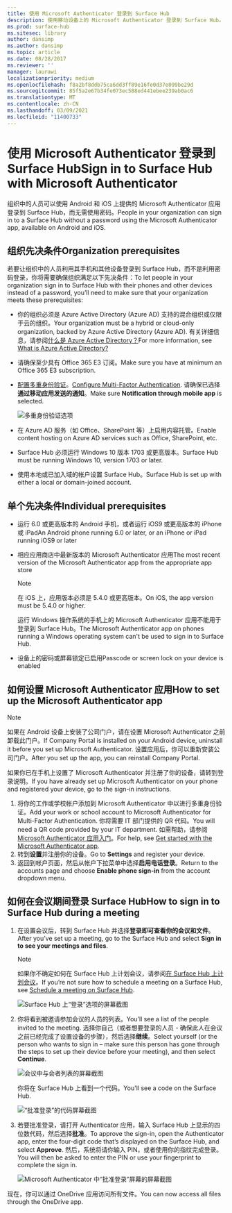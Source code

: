 ```yaml
---
title: 使用 Microsoft Authenticator 登录到 Surface Hub
description: 使用移动设备上的 Microsoft Authenticator 登录到 Surface Hub。
ms.prod: surface-hub
ms.sitesec: library
author: dansimp
ms.author: dansimp
ms.topic: article
ms.date: 08/28/2017
ms.reviewer: ''
manager: laurawi
localizationpriority: medium
ms.openlocfilehash: f8a2bf8ddb75ca6dd3ff89e16fe0d37e099be29d
ms.sourcegitcommit: 85f5a2e67b34fe073ec588ed441ebee239ab0ac6
ms.translationtype: MT
ms.contentlocale: zh-CN
ms.lasthandoff: 03/09/2021
ms.locfileid: "11400733"
---
```

# <a name="sign-in-to-surface-hub-with-microsoft-authenticator"></a><span data-ttu-id="ee76c-103">使用 Microsoft Authenticator 登录到 Surface Hub</span><span class="sxs-lookup"><span data-stu-id="ee76c-103">Sign in to Surface Hub with Microsoft Authenticator</span></span>

<span data-ttu-id="ee76c-104">组织中的人员可以使用 Android 和 iOS 上提供的 Microsoft Authenticator 应用登录到 Surface Hub，而无需使用密码。</span><span class="sxs-lookup"><span data-stu-id="ee76c-104">People in your organization can sign in to a Surface Hub  without a password using the Microsoft Authenticator app, available on Android and iOS.</span></span>

## <a name="organization-prerequisites"></a><span data-ttu-id="ee76c-105">组织先决条件</span><span class="sxs-lookup"><span data-stu-id="ee76c-105">Organization prerequisites</span></span>

<span data-ttu-id="ee76c-106">若要让组织中的人员利用其手机和其他设备登录到 Surface Hub，而不是利用密码登录，你将需要确保组织满足以下先决条件：</span><span class="sxs-lookup"><span data-stu-id="ee76c-106">To let people in your organization sign in to Surface Hub with their phones and other devices instead of a password, you’ll need to make sure that your organization meets these prerequisites:</span></span> 

- <span data-ttu-id="ee76c-107">你的组织必须是 Azure Active Directory (Azure AD) 支持的混合组织或仅限于云的组织。</span><span class="sxs-lookup"><span data-stu-id="ee76c-107">Your organization must be a hybrid or cloud-only organization, backed by Azure Active Directory (Azure AD).</span></span> <span data-ttu-id="ee76c-108">有关详细信息，请参阅[什么是 Azure Active Directory？](https://docs.microsoft.com/azure/active-directory/active-directory-whatis)</span><span class="sxs-lookup"><span data-stu-id="ee76c-108">For more information, see [What is Azure Active Directory?](https://docs.microsoft.com/azure/active-directory/active-directory-whatis)</span></span>

- <span data-ttu-id="ee76c-109">请确保至少具有 Office 365 E3 订阅。</span><span class="sxs-lookup"><span data-stu-id="ee76c-109">Make sure you have at minimum an Office 365 E3 subscription.</span></span> 

- <span data-ttu-id="ee76c-110">[配置多重身份验证](https://docs.microsoft.com/azure/active-directory/authentication/howto-mfa-mfasettings)。</span><span class="sxs-lookup"><span data-stu-id="ee76c-110">[Configure Multi-Factor Authentication](https://docs.microsoft.com/azure/active-directory/authentication/howto-mfa-mfasettings).</span></span> <span data-ttu-id="ee76c-111">请确保已选择**通过移动应用发送的通知**。</span><span class="sxs-lookup"><span data-stu-id="ee76c-111">Make sure **Notification through mobile app** is selected.</span></span> 

    ![多重身份验证选项](images/mfa-options.png)

- <span data-ttu-id="ee76c-113">在 Azure AD 服务（如 Office、SharePoint 等）上启用内容托管。</span><span class="sxs-lookup"><span data-stu-id="ee76c-113">Enable content hosting on Azure AD services such as Office, SharePoint, etc.</span></span> 

- <span data-ttu-id="ee76c-114">Surface Hub 必须运行 Windows 10 版本 1703 或更高版本。</span><span class="sxs-lookup"><span data-stu-id="ee76c-114">Surface Hub must be running Windows 10, version 1703 or later.</span></span>

- <span data-ttu-id="ee76c-115">使用本地或已加入域的帐户设置 Surface Hub。</span><span class="sxs-lookup"><span data-stu-id="ee76c-115">Surface Hub is set up with either a local or domain-joined account.</span></span>

## <a name="individual-prerequisites"></a><span data-ttu-id="ee76c-116">单个先决条件</span><span class="sxs-lookup"><span data-stu-id="ee76c-116">Individual prerequisites</span></span>

- <span data-ttu-id="ee76c-117">运行 6.0 或更高版本的 Android 手机，或者运行 iOS9 或更高版本的 iPhone 或 iPad</span><span class="sxs-lookup"><span data-stu-id="ee76c-117">An Android phone running 6.0 or later, or an iPhone or iPad running iOS9 or later</span></span> 

- <span data-ttu-id="ee76c-118">相应应用商店中最新版本的 Microsoft Authenticator 应用</span><span class="sxs-lookup"><span data-stu-id="ee76c-118">The most recent version of the Microsoft Authenticator app from the appropriate app store</span></span>

    >[!NOTE]
    ><span data-ttu-id="ee76c-119">在 iOS 上，应用版本必须是 5.4.0 或更高版本。</span><span class="sxs-lookup"><span data-stu-id="ee76c-119">On iOS, the app version must be 5.4.0 or higher.</span></span>
    >
    ><span data-ttu-id="ee76c-120">运行 Windows 操作系统的手机上的 Microsoft Authenticator 应用不能用于登录到 Surface Hub。</span><span class="sxs-lookup"><span data-stu-id="ee76c-120">The Microsoft Authenticator app on phones running a Windows operating system can't be used to sign in to Surface Hub.</span></span>

- <span data-ttu-id="ee76c-121">设备上的密码或屏幕锁定已启用</span><span class="sxs-lookup"><span data-stu-id="ee76c-121">Passcode or screen lock on your device is enabled</span></span>

## <a name="how-to-set-up-the-microsoft-authenticator-app"></a><span data-ttu-id="ee76c-122">如何设置 Microsoft Authenticator 应用</span><span class="sxs-lookup"><span data-stu-id="ee76c-122">How to set up the Microsoft Authenticator app</span></span>

>[!NOTE]
><span data-ttu-id="ee76c-123">如果在 Android 设备上安装了公司门户，请在设置 Microsoft Authenticator 之前卸载此门户。</span><span class="sxs-lookup"><span data-stu-id="ee76c-123">If Company Portal is installed on your Android device, uninstall it before you set up Microsoft Authenticator.</span></span> <span data-ttu-id="ee76c-124">设置应用后，你可以重新安装公司门户。</span><span class="sxs-lookup"><span data-stu-id="ee76c-124">After you set up the app, you can reinstall Company Portal.</span></span>
>
><span data-ttu-id="ee76c-125">如果你已在手机上设置了 Microsoft Authenticator 并注册了你的设备，请转到登录说明。</span><span class="sxs-lookup"><span data-stu-id="ee76c-125">If you have already set up Microsoft Authenticator on your phone and registered your device, go to the sign-in instructions.</span></span>

1. <span data-ttu-id="ee76c-126">将你的工作或学校帐户添加到 Microsoft Authenticator 中以进行多重身份验证。</span><span class="sxs-lookup"><span data-stu-id="ee76c-126">Add your work or school account to Microsoft Authenticator for Multi-Factor Authentication.</span></span> <span data-ttu-id="ee76c-127">你将需要 IT 部门提供的 QR 代码。</span><span class="sxs-lookup"><span data-stu-id="ee76c-127">You will need a QR code provided by your IT department.</span></span> <span data-ttu-id="ee76c-128">如需帮助，请参阅 [Microsoft Authenticator 应用入门](https://docs.microsoft.com/azure/multi-factor-authentication/end-user/microsoft-authenticator-app-how-to)。</span><span class="sxs-lookup"><span data-stu-id="ee76c-128">For help, see [Get started with the Microsoft Authenticator app](https://docs.microsoft.com/azure/multi-factor-authentication/end-user/microsoft-authenticator-app-how-to).</span></span>
2. <span data-ttu-id="ee76c-129">转到**设置**并注册你的设备。</span><span class="sxs-lookup"><span data-stu-id="ee76c-129">Go to **Settings** and register your device.</span></span>
3. <span data-ttu-id="ee76c-130">返回到帐户页面，然后从帐户下拉菜单中选择**启用电话登录**。</span><span class="sxs-lookup"><span data-stu-id="ee76c-130">Return to the accounts page and choose **Enable phone sign-in** from the account dropdown menu.</span></span>

## <a name="how-to-sign-in-to-surface-hub-during-a-meeting"></a><span data-ttu-id="ee76c-131">如何在会议期间登录 Surface Hub</span><span class="sxs-lookup"><span data-stu-id="ee76c-131">How to sign in to Surface Hub during a meeting</span></span>

1. <span data-ttu-id="ee76c-132">在设置会议后，转到 Surface Hub 并选择**登录即可查看你的会议和文件**。</span><span class="sxs-lookup"><span data-stu-id="ee76c-132">After you’ve set up a meeting, go to the Surface Hub and select **Sign in to see your meetings and files**.</span></span>

    >[!NOTE]
    ><span data-ttu-id="ee76c-133">如果你不确定如何在 Surface Hub 上计划会议，请参阅[在 Surface Hub 上计划会议](https://support.microsoft.com/help/17325/surfacehub-schedulemeeting)。</span><span class="sxs-lookup"><span data-stu-id="ee76c-133">If you’re not sure how to schedule a meeting on a Surface Hub, see [Schedule a meeting on Surface Hub](https://support.microsoft.com/help/17325/surfacehub-schedulemeeting).</span></span>

    ![Surface Hub 上“登录”选项的屏幕截图](images/sign-in.png)

2. <span data-ttu-id="ee76c-135">你将看到被邀请参加会议的人员的列表。</span><span class="sxs-lookup"><span data-stu-id="ee76c-135">You’ll see a list of the people invited to the meeting.</span></span> <span data-ttu-id="ee76c-136">选择你自己（或者想要登录的人员 - 确保此人在会议之前已经完成了设置设备的步骤），然后选择**继续**。</span><span class="sxs-lookup"><span data-stu-id="ee76c-136">Select yourself (or the person who wants to sign in – make sure this person has gone through the steps to set up their device before your meeting), and then select **Continue**.</span></span>

    ![会议中与会者列表的屏幕截图](images/attendees.png)

    <span data-ttu-id="ee76c-138">你将在 Surface Hub 上看到一个代码。</span><span class="sxs-lookup"><span data-stu-id="ee76c-138">You'll see a code on the Surface Hub.</span></span>

    ![“批准登录”的代码屏幕截图](images/approve-signin.png)

3. <span data-ttu-id="ee76c-140">若要批准登录，请打开 Authenticator 应用，输入 Surface Hub 上显示的四位数代码，然后选择**批准**。</span><span class="sxs-lookup"><span data-stu-id="ee76c-140">To approve the sign-in, open the Authenticator app, enter the four-digit code that’s displayed on the Surface Hub, and select **Approve**.</span></span> <span data-ttu-id="ee76c-141">然后，系统将请你输入 PIN，或者使用你的指纹完成登录。</span><span class="sxs-lookup"><span data-stu-id="ee76c-141">You will then be asked to enter the PIN or use your fingerprint to complete the sign in.</span></span> 

    ![Microsoft Authenticator 中“批准登录”屏幕的屏幕截图](images/approve-signin2.png)

<span data-ttu-id="ee76c-143">现在，你可以通过 OneDrive 应用访问所有文件。</span><span class="sxs-lookup"><span data-stu-id="ee76c-143">You can now access all files through the OneDrive app.</span></span>
